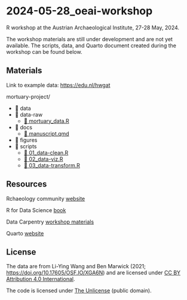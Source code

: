 # 2024-05-28_oeai-workshop

R workshop at the Austrian Archaeological Institute,
27-28 May, 2024.

The workshop materials are still under
development and are not yet available.
The scripts, data, and Quarto document created during the workshop 
can be found below.

## Materials

Link to example data: <https://edu.nl/hwgat>

mortuary-project/

- :file_folder: data
- :file_folder: data-raw
  + [:page_facing_up: mortuary_data.R](/oeai-workshop/data-raw/mortuary_data.R)
- :file_folder: docs
  + [:page_facing_up: manuscript.qmd](/project-name/docs/manuscript.qmd)
- :file_folder: figures
- :file_folder: scripts
  + [:page_facing_up: 01_data-clean.R](/project-name/scripts/01_data-cleaning.R)
  + [:page_facing_up: 02_data-viz.R](/project-name/scripts/02_data-viz.R)
  + [:page_facing_up: 03_data-transform.R](/project-name/scripts/03_data-transform.R)

## Resources

Rchaeology community [website](https://rchaeology.github.io)

R for Data Science [book](https://r4ds.hadley.nz/)

Data Carpentry [workshop materials](https://datacarpentry.org/r-socialsci/)

Quarto [website](https://quarto.org/)

## License

The data are from Li-Ying Wang and Ben Marwick (2021; https://doi.org/10.17605/OSF.IO/XGA6N)
and are licensed under [CC BY Attribution 4.0 International](https://creativecommons.org/licenses/by/4.0/).

The code is licensed under [The Unlicense](https://unlicense.org/) (public domain).
